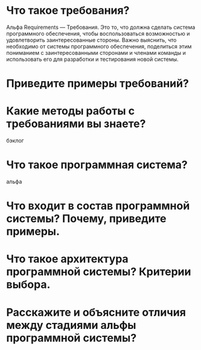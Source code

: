 # Что такое требования?

Альфа Requirements — Требования. Это то, что должна сделать система программного обеспечения, чтобы воспользоваться возможностью и удовлетворить заинтересованные стороны. Важно выяснить, что необходимо от системы программного обеспечения, поделиться этим пониманием с заинтересованными сторонами и членами команды и использовать его для разработки и тестирования новой системы.

# Приведите примеры требований?

# Какие методы работы с требованиями вы знаете?

бэклог

# Что такое программная система?

альфа

# Что входит в состав программной системы? Почему, приведите примеры. 



# Что такое архитектура программной системы? Критерии выбора.



# Расскажите и объясните отличия между стадиями альфы программной системы?

